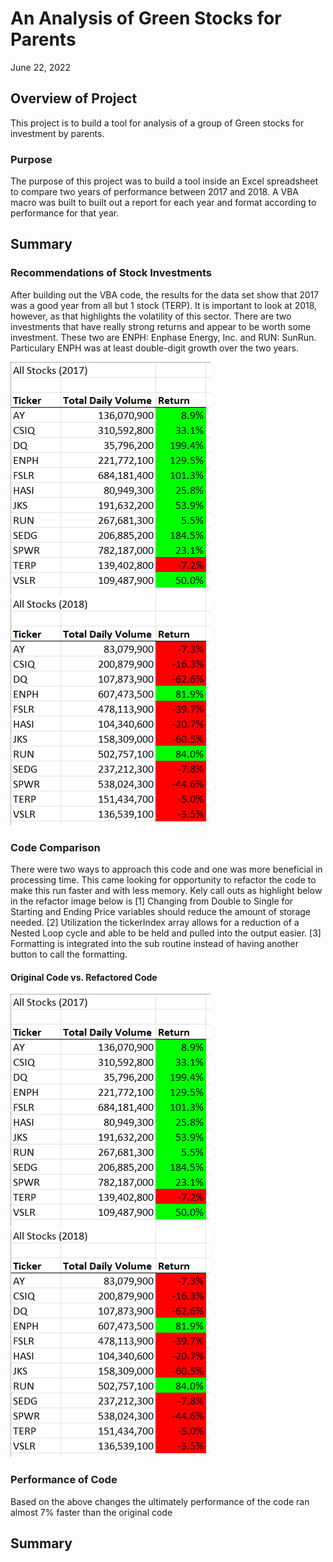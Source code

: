 # An Analysis of Green Stocks for Parents
June 22, 2022

## Overview of Project
This project is to build a tool for analysis of a group of Green stocks for investment by parents.

### Purpose
The purpose of this project was to build a tool inside an Excel spreadsheet to compare two years of performance between 2017 and 2018. A VBA macro was built to built out a report for each year and format according to performance for that year.

## Summary
### Recommendations of Stock Investments
After building out the VBA code, the results for the data set show that 2017 was a good year from all but 1 stock (TERP). It is important to look at 2018, however, as that highlights the volatility of this sector. There are two investments that have really strong returns and appear to be worth some investment. These two are ENPH: Enphase Energy, Inc. and RUN: SunRun. Particulary ENPH was at least double-digit growth over the two years.

![](https://github.com/NortonAAA/stock_analysis/blob/main/VBA_Challenge_2017.png) ![](https://github.com/NortonAAA/stock_analysis/blob/main/VBA_Challenge_2018.png)

### Code Comparison
There were two ways to approach this code and one was more beneficial in processing time. This came looking for opportunity to refactor the code to make this run faster and with less memory. Kely call outs as highlight below in the refactor image below is [1] Changing from Double to Single for Starting and Ending Price variables should reduce the amount of storage needed. [2] Utilization the tickerIndex array allows for a reduction of a Nested Loop cycle and able to be held and pulled into the output easier. [3] Formatting is integrated into the sub routine instead of having another button to call the formatting.
#### Original Code vs. Refactored Code
![](https://github.com/NortonAAA/stock_analysis/blob/main/VBA_Challenge_2017.png) ![](https://github.com/NortonAAA/stock_analysis/blob/main/VBA_Challenge_2018.png)

### Performance of Code
Based on the above changes the ultimately performance of the code ran almost 7% faster than the original code







## Summary
